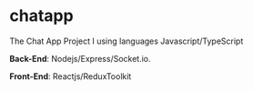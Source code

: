 # chatapp

The Chat App Project I using languages Javascript/TypeScript

**Back-End**:  Nodejs/Express/Socket.io.

**Front-End**: Reactjs/ReduxToolkit
